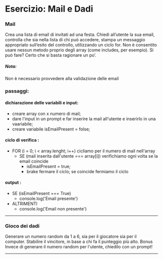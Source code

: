 # Esercizio: Mail e Dadi
### Mail
Crea una lista di email di invitati ad una festa.
Chiedi all’utente la sua email, controlla che sia nella lista di chi può accedere, stampa un messaggio appropriato sull’esito del controllo, utilizzando un ciclo for.
Non è consentito usare nessun metodo proprio degli array (come includes, per esempio).
Si può fare? Certo che si basta ragionare un po’.
##### Nota:
Non è necessario provvedere alla validazione delle email
### passaggi:
#### dichiarazione delle variabili e input:
- creare array con x numero di mail;
- dare l'input in un prompt e far inserire la mail all'utente e inserirlo in una vaariabile;
- creare variabile isEmailPresent = folse;
#### ciclo di verifica :
- FOR (i = 0; i < array.lenght; i++) cicliamo per il numero di mail nell'array
    - SE (mail inserita dall'utente === array[i]) verifichiamo ogni volta se la email coincide
        - isEmailPresent = true;
        - brake fermare il ciclo; se coincide fermiamo il ciclo
#### output :
- SE (isEmailPresent === True)
    - console.log('Email presente')
- ALTRIMENTI 
    - console.log('Email non presente')

---

### Gioco dei dadi
Generare un numero random da 1 a 6, sia per il giocatore sia per il computer.
Stabilire il vincitore, in base a chi fa il punteggio più alto.
Bonus
Invece di generare il numero random per l'utente, chiedilo con un prompt!

---



